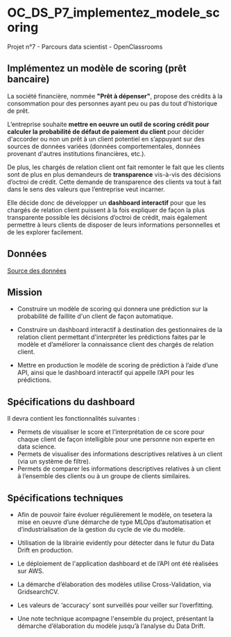 # OC_DS_P7_implementez_modele_scoring
Projet n°7 - Parcours data scientist - OpenClassrooms

## Implémentez un modèle de scoring (prêt bancaire)

La société financière, nommée __"Prêt à dépenser"__, propose des crédits à la consommation pour des personnes ayant peu ou pas du tout d'historique de prêt.

L’entreprise souhaite __mettre en oeuvre un outil de scoring crédit pour calculer la probabilité de défaut de paiement du client__ pour décider d'accorder ou non un prêt à un client potentiel en s’appuyant sur des sources de données variées (données comportementales, données provenant d'autres institutions financières, etc.).

De plus, les chargés de relation client ont fait remonter le fait que les clients sont de plus en plus demandeurs de __transparence__ vis-à-vis des décisions d’octroi de crédit. Cette demande de transparence des clients va tout à fait dans le sens des valeurs que l’entreprise veut incarner.

Elle décide donc de développer un __dashboard interactif__ pour que les chargés de relation client puissent à la fois expliquer de façon la plus transparente possible les décisions d’octroi de crédit, mais également permettre à leurs clients de disposer de leurs informations personnelles et de les explorer facilement. 

## Données
[Source des données](https://www.kaggle.com/c/home-credit-default-risk/data)


## Mission
- Construire un modèle de scoring qui donnera une prédiction sur la probabilité de faillite d'un client de façon automatique.

- Construire un dashboard interactif à destination des gestionnaires de la relation client permettant d'interpréter les prédictions faites par le modèle et d’améliorer la connaissance client des chargés de relation client.

- Mettre en production le modèle de scoring de prédiction à l’aide d’une API, ainsi que le dashboard interactif qui appelle l’API pour les prédictions.


## Spécifications du dashboard
Il devra contient les fonctionnalités suivantes :

- Permets de visualiser le score et l’interprétation de ce score pour chaque client de façon intelligible pour une personne non experte en data science.
- Permets de visualiser des informations descriptives relatives à un client (via un système de filtre).
- Permets de comparer les informations descriptives relatives à un client à l’ensemble des clients ou à un groupe de clients similaires.

## Spécifications techniques

- Afin de pouvoir faire évoluer régulièrement le modèle, on tesetera la mise en oeuvre d’une démarche de type MLOps d’automatisation et d’industrialisation de la gestion du cycle de vie du modèle.

- Utilisation de la librairie evidently pour détecter dans le futur du Data Drift en production. 

- Le déploiement de l'application dashboard et de l’API ont été réalisées sur AWS.

- La démarche d’élaboration des modèles utilise Cross-Validation, via GridsearchCV.

- Les valeurs de ‘accuracy’ sont surveillés pour veiller sur l’overfitting.

- Une note technique acompagne l'ensemble du project, présentant la démarche d’élaboration du modèle jusqu’à l’analyse du Data Drift. 
